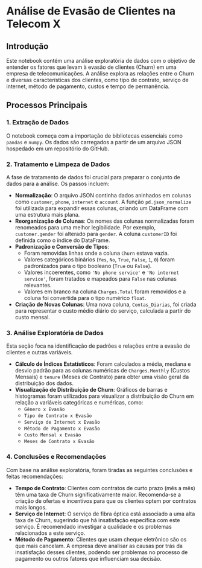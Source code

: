 # Análise de Evasão de Clientes na Telecom X

## Introdução

Este notebook contém uma análise exploratória de dados com o objetivo de entender os fatores que levam à evasão de clientes (Churn) em uma empresa de telecomunicações. A análise explora as relações entre o Churn e diversas características dos clientes, como tipo de contrato, serviço de internet, método de pagamento, custos e tempo de permanência.

## Processos Principais

### 1. Extração de Dados

O notebook começa com a importação de bibliotecas essenciais como `pandas` e `numpy`. Os dados são carregados a partir de um arquivo JSON hospedado em um repositório do GitHub.

### 2. Tratamento e Limpeza de Dados

A fase de tratamento de dados foi crucial para preparar o conjunto de dados para a análise. Os passos incluem:

- **Normalização**: O arquivo JSON continha dados aninhados em colunas como `customer`, `phone`, `internet` e `account`. A função `pd.json_normalize` foi utilizada para expandir essas colunas, criando um DataFrame com uma estrutura mais plana.
- **Reorganização de Colunas**: Os nomes das colunas normalizadas foram renomeados para uma melhor legibilidade. Por exemplo, `customer.gender` foi alterado para `gender`. A coluna `customerID` foi definida como o índice do DataFrame.
- **Padronização e Conversão de Tipos**:
  - Foram removidas linhas onde a coluna `Churn` estava vazia.
  - Valores categóricos binários (`Yes`, `No`, `True`, `False`, `1`, `0`) foram padronizados para o tipo booleano (`True` ou `False`).
  - Valores incoerentes, como `'No phone service'` e `'No internet service'`, foram tratados e mapeados para `False` nas colunas relevantes.
  - Valores em branco na coluna `Charges.Total` foram removidos e a coluna foi convertida para o tipo numérico `float`.
- **Criação de Novas Colunas**: Uma nova coluna, `Contas_Diarias`, foi criada para representar o custo médio diário do serviço, calculada a partir do custo mensal.

### 3. Análise Exploratória de Dados

Esta seção foca na identificação de padrões e relações entre a evasão de clientes e outras variáveis.

- **Cálculo de Índices Estatísticos**: Foram calculados a média, mediana e desvio padrão para as colunas numéricas de `Charges.Monthly` (Custos Mensais) e `tenure` (Meses de Contrato) para obter uma visão geral da distribuição dos dados.
- **Visualização de Distribuição de Churn**: Gráficos de barras e histogramas foram utilizados para visualizar a distribuição do Churn em relação a variáveis categóricas e numéricas, como:
  - `Gênero x Evasão`
  - `Tipo de Contrato x Evasão`
  - `Serviço de Internet x Evasão`
  - `Método de Pagamento x Evasão`
  - `Custo Mensal x Evasão`
  - `Meses de Contrato x Evasão`

### 4. Conclusões e Recomendações

Com base na análise exploratória, foram tiradas as seguintes conclusões e feitas recomendações:

- **Tempo de Contrato**: Clientes com contratos de curto prazo (mês a mês) têm uma taxa de Churn significativamente maior. Recomenda-se a criação de ofertas e incentivos para que os clientes optem por contratos mais longos.
- **Serviço de Internet**: O serviço de fibra óptica está associado a uma alta taxa de Churn, sugerindo que há insatisfação específica com este serviço. É recomendado investigar a qualidade e os problemas relacionados a este serviço.
- **Método de Pagamento**: Clientes que usam cheque eletrônico são os que mais cancelam. A empresa deve analisar as causas por trás da insatisfação desses clientes, podendo ser problemas no processo de pagamento ou outros fatores que influenciam sua decisão.
